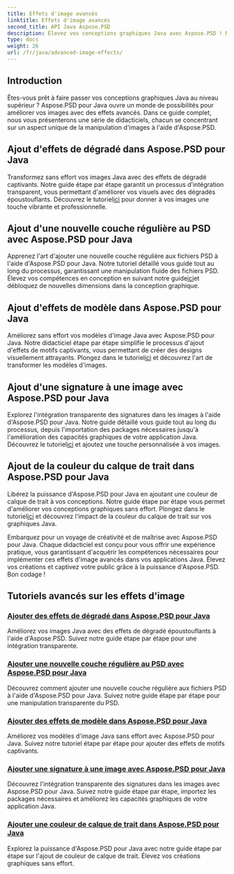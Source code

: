 ```yaml
---
title: Effets d'image avancés
linktitle: Effets d'image avancés
second_title: API Java Aspose.PSD
description: Élevez vos conceptions graphiques Java avec Aspose.PSD ! Maîtrisez les effets d’image avancés en toute transparence – des dégradés et motifs aux signatures et traits.
type: docs
weight: 26
url: /fr/java/advanced-image-effects/
---
```

## Introduction
Êtes-vous prêt à faire passer vos conceptions graphiques Java au niveau supérieur ? Aspose.PSD pour Java ouvre un monde de possibilités pour améliorer vos images avec des effets avancés. Dans ce guide complet, nous vous présenterons une série de didacticiels, chacun se concentrant sur un aspect unique de la manipulation d'images à l'aide d'Aspose.PSD.

## Ajout d'effets de dégradé dans Aspose.PSD pour Java

 Transformez sans effort vos images Java avec des effets de dégradé captivants. Notre guide étape par étape garantit un processus d'intégration transparent, vous permettant d'améliorer vos visuels avec des dégradés époustouflants. Découvrez le tutoriel[ici](./add-gradient-effects/) pour donner à vos images une touche vibrante et professionnelle.

## Ajout d'une nouvelle couche régulière au PSD avec Aspose.PSD pour Java

 Apprenez l'art d'ajouter une nouvelle couche régulière aux fichiers PSD à l'aide d'Aspose.PSD pour Java. Notre tutoriel détaillé vous guide tout au long du processus, garantissant une manipulation fluide des fichiers PSD. Élevez vos compétences en conception en suivant notre guide[ici](./add-new-regular-layer/)et débloquez de nouvelles dimensions dans la conception graphique.

## Ajout d'effets de modèle dans Aspose.PSD pour Java

 Améliorez sans effort vos modèles d'image Java avec Aspose.PSD pour Java. Notre didacticiel étape par étape simplifie le processus d'ajout d'effets de motifs captivants, vous permettant de créer des designs visuellement attrayants. Plongez dans le tutoriel[ici](./add-pattern-effects/) et découvrez l'art de transformer les modèles d'images.

## Ajout d'une signature à une image avec Aspose.PSD pour Java

 Explorez l'intégration transparente des signatures dans les images à l'aide d'Aspose.PSD pour Java. Notre guide détaillé vous guide tout au long du processus, depuis l'importation des packages nécessaires jusqu'à l'amélioration des capacités graphiques de votre application Java. Découvrez le tutoriel[ici](./add-signature-to-image/) et ajoutez une touche personnalisée à vos images.

## Ajout de la couleur du calque de trait dans Aspose.PSD pour Java

Libérez la puissance d'Aspose.PSD pour Java en ajoutant une couleur de calque de trait à vos conceptions. Notre guide étape par étape vous permet d'améliorer vos conceptions graphiques sans effort. Plongez dans le tutoriel[ici](./add-stroke-layer-color/) et découvrez l'impact de la couleur du calque de trait sur vos graphiques Java.

Embarquez pour un voyage de créativité et de maîtrise avec Aspose.PSD pour Java. Chaque didacticiel est conçu pour vous offrir une expérience pratique, vous garantissant d'acquérir les compétences nécessaires pour implémenter ces effets d'image avancés dans vos applications Java. Élevez vos créations et captivez votre public grâce à la puissance d'Aspose.PSD. Bon codage !
## Tutoriels avancés sur les effets d'image
### [Ajouter des effets de dégradé dans Aspose.PSD pour Java](./add-gradient-effects/)
Améliorez vos images Java avec des effets de dégradé époustouflants à l'aide d'Aspose.PSD. Suivez notre guide étape par étape pour une intégration transparente.
### [Ajouter une nouvelle couche régulière au PSD avec Aspose.PSD pour Java](./add-new-regular-layer/)
Découvrez comment ajouter une nouvelle couche régulière aux fichiers PSD à l'aide d'Aspose.PSD pour Java. Suivez notre guide étape par étape pour une manipulation transparente du PSD.
### [Ajouter des effets de modèle dans Aspose.PSD pour Java](./add-pattern-effects/)
Améliorez vos modèles d'image Java sans effort avec Aspose.PSD pour Java. Suivez notre tutoriel étape par étape pour ajouter des effets de motifs captivants.
### [Ajouter une signature à une image avec Aspose.PSD pour Java](./add-signature-to-image/)
Découvrez l'intégration transparente des signatures dans les images avec Aspose.PSD pour Java. Suivez notre guide étape par étape, importez les packages nécessaires et améliorez les capacités graphiques de votre application Java.
### [Ajouter une couleur de calque de trait dans Aspose.PSD pour Java](./add-stroke-layer-color/)
Explorez la puissance d'Aspose.PSD pour Java avec notre guide étape par étape sur l'ajout de couleur de calque de trait. Élevez vos créations graphiques sans effort.